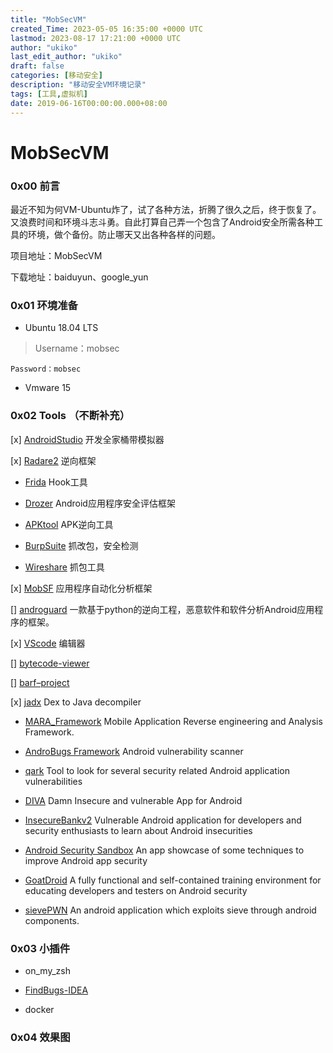 ```yaml
---
title: "MobSecVM"
created_Time: 2023-05-05 16:35:00 +0000 UTC
lastmod: 2023-08-17 17:21:00 +0000 UTC
author: "ukiko"
last_edit_author: "ukiko"
draft: false
categories: [移动安全]
description: "移动安全VM环境记录"
tags: [工具,虚拟机]
date: 2019-06-16T00:00:00.000+08:00
---
```


# MobSecVM

### 0x00 前言

最近不知为何VM-Ubuntu炸了，试了各种方法，折腾了很久之后，终于恢复了。又浪费时间和环境斗志斗勇。自此打算自己弄一个包含了Android安全所需各种工具的环境，做个备份。防止哪天又出各种各样的问题。

项目地址：MobSecVM

下载地址：baiduyun、google_yun

### 0x01 环境准备

- Ubuntu 18.04 LTS

> Username：mobsec

	Password：mobsec



- Vmware 15

### 0x02 Tools （不断补充）

[x] [AndroidStudio](http://developer.android.com/tools/studio/index.html) 开发全家桶带模拟器

[x] [Radare2](https://github.com/radare/radare2) 逆向框架

- [Frida](https://www.frida.re/) Hook工具

- [Drozer](https://github.com/mwrlabs/drozer) Android应用程序安全评估框架

- [APKtool](https://github.com/iBotPeaches/Apktool) APK逆向工具

- [BurpSuite](https://portswigger.net/burp) 抓改包，安全检测

- [Wireshare](https://www.wireshark.org/) 抓包工具

[x] [MobSF](https://github.com/MobSF/Mobile-Security-Framework-MobSF) 应用程序自动化分析框架

[] [androguard](https://github.com/androguard/androguard) 一款基于python的逆向工程，恶意软件和软件分析Android应用程序的框架。

[x] [VScode](https://code.visualstudio.com/) 编辑器

[] [bytecode-viewer](https://github.com/konloch/bytecode-viewer)

[] [barf–project](https://github.com/programa-stic/barf-project)

[x] [jadx](https://github.com/skylot/jadx) Dex to Java decompiler

- [MARA_Framework](https://github.com/xtiankisutsa/MARA_Framework) Mobile Application Reverse engineering and Analysis Framework.

- [AndroBugs Framework](https://github.com/AndroBugs/AndroBugs_Framework) Android vulnerability scanner

- [qark](https://github.com/linkedin/qark) Tool to look for several security related Android application vulnerabilities

- [DIVA](https://github.com/payatu/diva-android) Damn Insecure and vulnerable App for Android

- [InsecureBankv2](https://github.com/dineshshetty/Android-InsecureBankv2) Vulnerable Android application for developers and security enthusiasts to learn about Android insecurities

- [Android Security Sandbox](https://github.com/rafaeltoledo/android-security) An app showcase of some techniques to improve Android app security

- [GoatDroid](https://github.com/jackMannino/OWASP-GoatDroid-Project) A fully functional and self-contained training environment for educating developers and testers on Android security

- [sievePWN](https://github.com/tanprathan/sievePWN) An android application which exploits sieve through android components.

### 0x03 小插件

- on_my_zsh

- [FindBugs-IDEA](http://plugins.jetbrains.com/plugin/3847-findbugs-idea)

- docker

### 0x04 效果图

